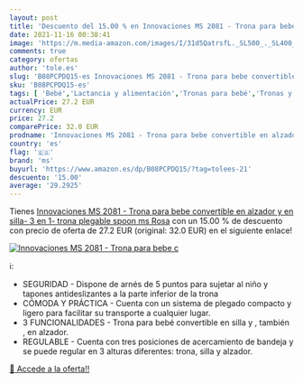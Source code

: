 ```yaml
---
layout: post
title: 'Descuento del 15.00 % en Innovaciones MS 2081 - Trona para bebe c'
date: 2021-11-16 00:38:41
image: 'https://m.media-amazon.com/images/I/31d5QatrsfL._SL500_._SL400_.jpg'
comments: true
category: ofertas
author: 'tole.es'
slug: 'B08PCPDQ15-es Innovaciones MS 2081 - Trona para bebe convertible en...'
sku: 'B08PCPDQ15-es'
tags: [ 'Bebé','Lactancia y alimentación','Tronas para bebé','Tronas y asientos','bebe','ms','trona', ]
actualPrice: 27.2 EUR
currency: EUR
price: 27.2
comparePrice: 32.0 EUR
prodname: 'Innovaciones MS 2081 - Trona para bebe convertible en alzador y en silla- 3 en 1- trona plegable spoon ms  Rosa'
country: 'es'
flag: '🇪🇸'
brand: 'ms'
buyurl: 'https://www.amazon.es/dp/B08PCPDQ15/?tag=tolees-21'
descuento: '15.00'
average: '29.2925'
---
```


Tienes [Innovaciones MS 2081 - Trona para bebe convertible en alzador y en silla- 3 en 1- trona plegable spoon ms  Rosa](https://www.amazon.es/dp/B08PCPDQ15/?tag=tolees-21) con un 15.00 % de descuento con precio de oferta de 27.2 EUR (original: 32.0 EUR) en el siguiente enlace!

[![Innovaciones MS 2081 - Trona para bebe c](https://m.media-amazon.com/images/I/31d5QatrsfL._SL500_._SL400_.jpg)](https://www.amazon.es/dp/B08PCPDQ15/?tag=tolees-21)

ℹ️:

- SEGURIDAD - Dispone de arnés de 5 puntos para sujetar al niño y tapones antideslizantes a la parte inferior de la trona
- CÓMODA Y PRÁCTICA - Cuenta con un sistema de plegado compacto y ligero para facilitar su transporte a cualquier lugar.
- 3 FUNCIONALIDADES - Trona para bebé convertible en silla y , también , en alzador.
- REGULABLE - Cuenta con tres posiciones de acercamiento de bandeja y se puede regular en 3 alturas diferentes: trona, silla y alzador.

[🛒 Accede a la oferta!!](https://www.amazon.es/dp/B08PCPDQ15/?tag=tolees-21)
